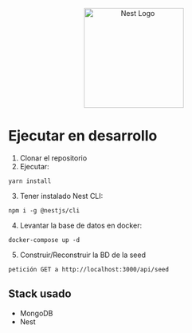 <p align="center">
  <a href="http://nestjs.com/" target="blank"><img src="https://nestjs.com/img/logo-small.svg" width="200" alt="Nest Logo" /></a>
</p>

# Ejecutar en desarrollo

1. Clonar el repositorio
2. Ejecutar: 
```
yarn install
```
3. Tener instalado Nest CLI:
```
npm i -g @nestjs/cli
```

4. Levantar la base de datos en docker:
```
docker-compose up -d
```
5. Construir/Reconstruir la BD de la seed
```
petición GET a http://localhost:3000/api/seed
```

## Stack usado
* MongoDB
* Nest
